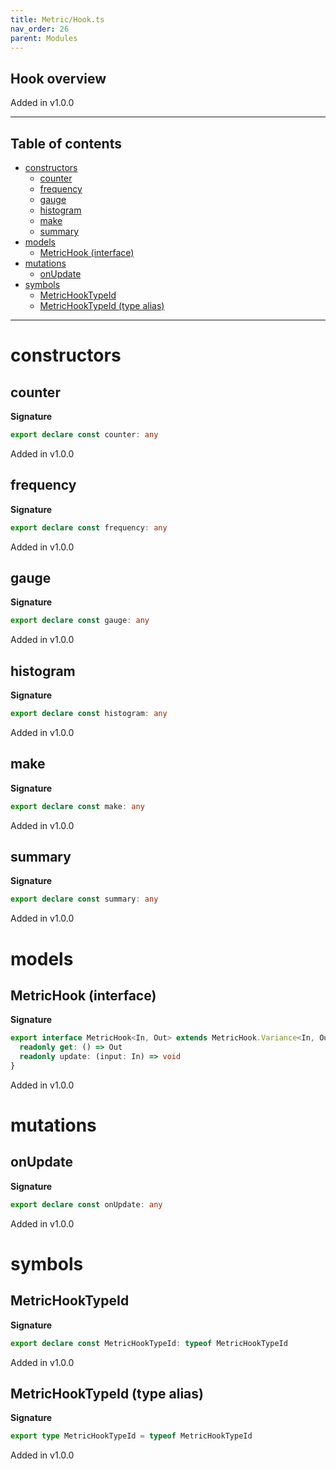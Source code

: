 ```yaml
---
title: Metric/Hook.ts
nav_order: 26
parent: Modules
---
```


## Hook overview

Added in v1.0.0

---

<h2 class="text-delta">Table of contents</h2>

- [constructors](#constructors)
  - [counter](#counter)
  - [frequency](#frequency)
  - [gauge](#gauge)
  - [histogram](#histogram)
  - [make](#make)
  - [summary](#summary)
- [models](#models)
  - [MetricHook (interface)](#metrichook-interface)
- [mutations](#mutations)
  - [onUpdate](#onupdate)
- [symbols](#symbols)
  - [MetricHookTypeId](#metrichooktypeid)
  - [MetricHookTypeId (type alias)](#metrichooktypeid-type-alias)

---

# constructors

## counter

**Signature**

```ts
export declare const counter: any
```

Added in v1.0.0

## frequency

**Signature**

```ts
export declare const frequency: any
```

Added in v1.0.0

## gauge

**Signature**

```ts
export declare const gauge: any
```

Added in v1.0.0

## histogram

**Signature**

```ts
export declare const histogram: any
```

Added in v1.0.0

## make

**Signature**

```ts
export declare const make: any
```

Added in v1.0.0

## summary

**Signature**

```ts
export declare const summary: any
```

Added in v1.0.0

# models

## MetricHook (interface)

**Signature**

```ts
export interface MetricHook<In, Out> extends MetricHook.Variance<In, Out> {
  readonly get: () => Out
  readonly update: (input: In) => void
}
```

Added in v1.0.0

# mutations

## onUpdate

**Signature**

```ts
export declare const onUpdate: any
```

Added in v1.0.0

# symbols

## MetricHookTypeId

**Signature**

```ts
export declare const MetricHookTypeId: typeof MetricHookTypeId
```

Added in v1.0.0

## MetricHookTypeId (type alias)

**Signature**

```ts
export type MetricHookTypeId = typeof MetricHookTypeId
```

Added in v1.0.0
